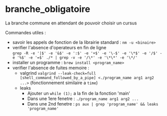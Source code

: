 # branche\_obligatoire
La branche commune en attendant de pouvoir choisir un cursus

Commandes utiles :
- savoir les appels de fonction de la librairie standard : `nm -u <binaire>`
- verifier l'absence d'operateurs en fin de ligne  
	`grep -R -e '|$' -e '&$' -e ':$' -e '+$' -e '\-$' -e '\*$' -e '/$' -e '%$' -e '=$' ./* | grep -v -e '/\*' -e '\*\*' -e '\*/'`
- installer un programme : `brew install <program_name>`
- verifier l'absence de fuites memoire :
	- valgrind `valgrind --leak-check=full [shell_command_followed_by_a_pipe] <./program_name arg1 arg2 ...>` (fonctionnement similaire a `time`)
	- leaks
		- Ajouter un `while (1);` a la fin de la fonction 'main'
		- Dans une 1ere fenetre : `./program_name arg1 arg2 ...`
		- Dans une 2nd fenetre : `ps aux | grep 'program_name' && leaks 'program_name'`

